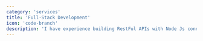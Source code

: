 ```yaml
---
category: 'services'
title: 'Full-Stack Development'
icon: 'code-branch'
description: 'I have experience building RestFul APIs with Node Js connecting with a database using Postgres'
---
```

